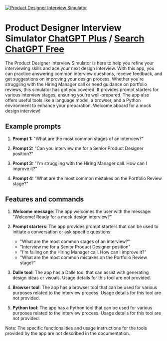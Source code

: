 
[![Product Designer Interview Simulator](https://files.oaiusercontent.com/file-suQzDcwKjeDW1RqNaFEb4PzU?se=2123-10-16T21%3A51%3A03Z&sp=r&sv=2021-08-06&sr=b&rscc=max-age%3D31536000%2C%20immutable&rscd=attachment%3B%20filename%3D3bb4ab0e-7dd7-4a3b-8631-1ed1c8c33b37.png&sig=kHCF4u/jyBAXFIk%2BbsPc4fBid2rbQV22WwSPQtT%2BxFA%3D)](https://chat.openai.com/g/g-pQXIg7LJb-product-designer-interview-simulator)

# Product Designer Interview Simulator [ChatGPT Plus](https://chat.openai.com/g/g-pQXIg7LJb-product-designer-interview-simulator) / [Search ChatGPT Free](https://gptcall.net/index.html#/?search=Product%20Designer%20Interview%20Simulator)

The Product Designer Interview Simulator is here to help you refine your interviewing skills and ace your next design interview. With this app, you can practice answering common interview questions, receive feedback, and get suggestions on improving your design process. Whether you're struggling with the Hiring Manager call or need guidance on portfolio reviews, this simulator has got you covered. It provides prompt starters for various interview stages, ensuring you're well-prepared. The app also offers useful tools like a language model, a browser, and a Python environment to enhance your preparation. Welcome aboard for a mock design interview!

## Example prompts

1. **Prompt 1:** "What are the most common stages of an interview?"

2. **Prompt 2:** "Can you interview me for a Senior Product Designer position?"

3. **Prompt 3:** "I'm struggling with the Hiring Manager call. How can I improve it?"

4. **Prompt 4:** "What are the most common mistakes on the Portfolio Review stage?"

## Features and commands

1. **Welcome message**: The app welcomes the user with the message: "Welcome! Ready for a mock design interview?"

2. **Prompt starters**: The app provides prompt starters that can be used to initiate a conversation or ask specific questions:
   - "What are the most common stages of an interview?"
   - "Interview me for a Senior Product Designer position"
   - "I'm failing on the Hiring Manager call. How can I improve it?"
   - "What are the most common mistakes on the Portfolio Review stage?"

3. **Dalle tool**: The app has a Dalle tool that can assist with generating design ideas or visuals. Usage details for this tool are not provided.

4. **Browser tool**: The app has a browser tool that can be used for various purposes related to the interview process. Usage details for this tool are not provided.

5. **Python tool**: The app has a Python tool that can be used for various purposes related to the interview process. Usage details for this tool are not provided.

Note: The specific functionalities and usage instructions for the tools provided by the app are not described in the documentation.


